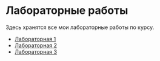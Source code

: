 # Лабораторные работы

Здесь хранятся все мои лабораторные работы по курсу.

- [Лабораторная 1](./lab1)
- [Лабораторная 2](./lab2)
- [Лабораторная 3](./lab3)
